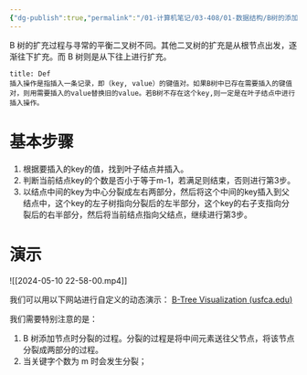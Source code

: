 ```yaml
---
{"dg-publish":true,"permalink":"/01-计算机笔记/03-408/01-数据结构/B树的添加/","tags":["personal/blog","algorithm/data-structures/有序表/平衡树/B树","algorithm/data-structures/有序表/平衡树"]}
---
```


B 树的扩充过程与寻常的平衡二叉树不同。其他二叉树的扩充是从根节点出发，逐渐往下扩充。而 B 树则是从下往上进行扩充。

```ad-note
title: Def
插入操作是指插入一条记录，即（key, value）的键值对。如果B树中已存在需要插入的键值对，则用需要插入的value替换旧的value。若B树不存在这个key,则一定是在叶子结点中进行插入操作。
```

# 基本步骤
1. 根据要插入的key的值，找到叶子结点并插入。
2. 判断当前结点key的个数是否小于等于m-1，若满足则结束，否则进行第3步。
3. 以结点中间的key为中心分裂成左右两部分，然后将这个中间的key插入到父结点中，这个key的左子树指向分裂后的左半部分，这个key的右子支指向分裂后的右半部分，然后将当前结点指向父结点，继续进行第3步。

# 演示
![[2024-05-10 22-58-00.mp4]]


我们可以用以下网站进行自定义的动态演示：
[B-Tree Visualization (usfca.edu)](https://www.cs.usfca.edu/~galles/visualization/BTree.html)

我们需要特别注意的是：
1. B 树添加节点时分裂的过程。分裂的过程是将中间元素送往父节点，将该节点分裂成两部分的过程。
2. 当关键字个数为 m 时会发生分裂；